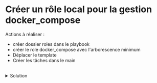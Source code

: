 # Créer un rôle local pour la gestion docker_compose

Actions à réaliser :
- créer dossier roles dans le playbook
- créer le role docker_compose avec l'arborescence minimum
- Déplacer le template
- Créer les tâches dans le main

<br>

<details>

<summary>Solution</summary>

## Actions

Activer le virtual env :
```plain
cd ~/ansible
source bin/activate
```{{exec}}

Créer le dossier roles local
```plain
mkdir -p playbook/roles
```{{exec}}

Créer le dossier roles docker_compose avec son arborescence minimale :
```plain
mkdir -p playbook/roles/docker_compose
```{{exec}}
```plain
mkdir -p playbook/roles/docker_compose/tasks
```{{exec}}
```plain
mkdir -p playbook/roles/docker_compose/templates
```{{exec}}

Déplacer le template dans le bon dossier et supprimer le dossier inutile du playbook :
```plain
mv playbook/templates/docker-compose.yml.j2 playbook/roles/docker_compose/templates/
```{{exec}}
```plain
rm -Rf playbook/templates
```{{exec}}

Créer le fichier de taches pour la gestion du docker_compose :
```plain
touch playbook/roles/docker_compose/tasks/main.yml
```{{exec}}

Editer pour y mettre les actions nécessaire
```plain
---

# Ce fichier gère les actions à réaliser sur la machine locale
- name: template lab
  ansible.builtin.template:
    src: docker-compose.yml.j2
    dest: /root/docker-compose.yml
    owner: root
    group: root
    mode: '0644'

- name: creation folder lab
  ansible.builtin.file:
    path: /root/ansible/playbook/fablab
    state: directory
    owner: root
    group: root
    mode: '0644'

- name: creation lab
  community.docker.docker_compose_v2:
    project_src: fablab
    files:
    - /root/docker-compose.yml

```

</details>
